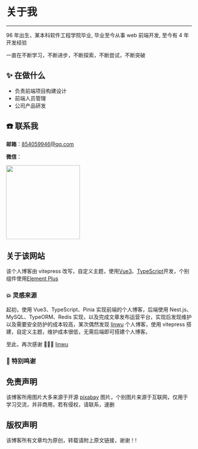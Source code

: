 # 关于我

---

96 年出生，某本科软件工程学院毕业, 毕业至今从事 web 前端开发, 至今有 4 年开发经验

一直在不断学习，不断进步，不断探索，不断尝试，不断突破

<!-- ![图片](https://img.cdn.sugarat.top/mdImg/MTYwNDcyMTQ4NTMyOA==604721485328) -->

## :sparkles: 在做什么

- 负责前端项目构建设计
- 前端人员管理
- 公司产品研发

## :phone: 联系我

**邮箱**：854059946@qq.com

**微信**：

<img src="/wechat.jpg" style="width:200px; margin: 0 auto;">

## 关于该网站

该个人博客由 vitepress 改写，自定义主题，使用[Vue3](https://cn.vuejs.org/)、[TypeScript](https://www.tslang.cn/)开发，个别组件使用[Element Plus](https://element-plus.gitee.io/zh-CN/)

### 💥 灵感来源

起初，使用 Vue3、TypeScript、Pinia 实现前端的个人博客，后端使用 Nest.js、MySQL、TypeORM、Redis 实现，以及完成文章发布运营平台，实现后发现维护以及需要安全防护的成本较高，某次偶然发现 [linwu](https://www.coding-time.cn/) 个人博客，使用 vitepress 搭建，自定义主题，维护成本很低，无需后端即可搭建个人博客。

至此，再次感谢 🎉🎉🎉 [linwu](https://www.coding-time.cn/)

### 🤝 特别鸣谢

<!-- <div style="display: flex; align-items: center; gap: 10px; margin-top: 30px;">
  <img src="https://sugarat.top/logo.png" style="width: 50px; height:50px; border-radius: 50%" />
  <a href="https://sugarat.top/">粥里有勺糖</a>
</div> -->

## 免责声明

该博客所用图片大多来源于开源 [pixabay](https://pixabay.com/zh/) 图片，个别图片来源于互联网，仅用于学习交流，并非商用，若有侵权，请联系，速删

## 版权声明

该博客所有文章均为原创，转载请附上原文链接，谢谢！!
